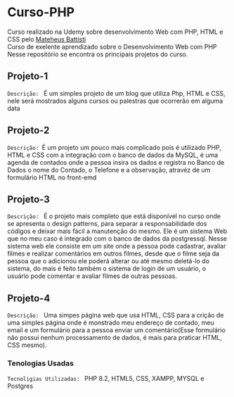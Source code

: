 # Curso-PHP
  Curso realizado na Udemy sobre desenvolvimento Web com PHP, HTML e CSS pelo <a href="https://www.youtube.com/@MatheusBattisti">Mateheus Battisti </a> <br>
  Curso de exelente aprendizado sobre o Desenvolvimento Web com PHP <br>
  Nesse repositório se encontra os principais projetos do curso.<br>

## Projeto-1
  `Descrição: ` É um simples projeto de um blog que utiliza Php, HTML e CSS, nele será mostrados alguns cursos ou palestras que ocorrerão em alguma data <br>

## Projeto-2
  `Descrição: `É um projeto um pouco mais complicado pois é utilizado PHP, HTML e CSS com a integração com o banco de dados da MySQL, é uma agenda de contados onde a pessoa insira os dados e registra no Banco de Dados o nome do Contado, o Telefone e a observação, atravéz de um formulário HTML no front-emd <br>

## Projeto-3
  `Descrição: ` É o projeto mais completo que está disponível no curso onde se apresenta o design patterns, para separar a responsabilidade dos códigos e deixar mais fácil a manutenção do mesmo. Ele é um sistema Web que no meu caso é integrado com o banco de dados da postgressql. Nesse sistema web ele consiste em um site onde a pessoa pode cadastrar, avaliar filmes e realizar comentários em outros filmes, desde que o filme seja da pessoa que o adicionou ele poderá alterar ou até mesmo deletá-lo do sistema, do mais é feito também o sistema de login de um usuário, o usuário pode comentar e avaliar filmes de outras pessoas.

## Projeto-4
  `Descrição: ` Uma simpes página web que usa HTML, CSS para a crição de uma simples página onde é monstrado meu endereço de contado, meu email e um formulário para a pessoa enviar um comentário(Esse formulário não possui nenhum processamento de dados, é mais para praticar HTML, CSS mesmo).

### Tenologias Usadas
  `Tecnoligias Utilizadas: ` PHP 8.2, HTML5, CSS, XAMPP, MYSQL e Postgres
